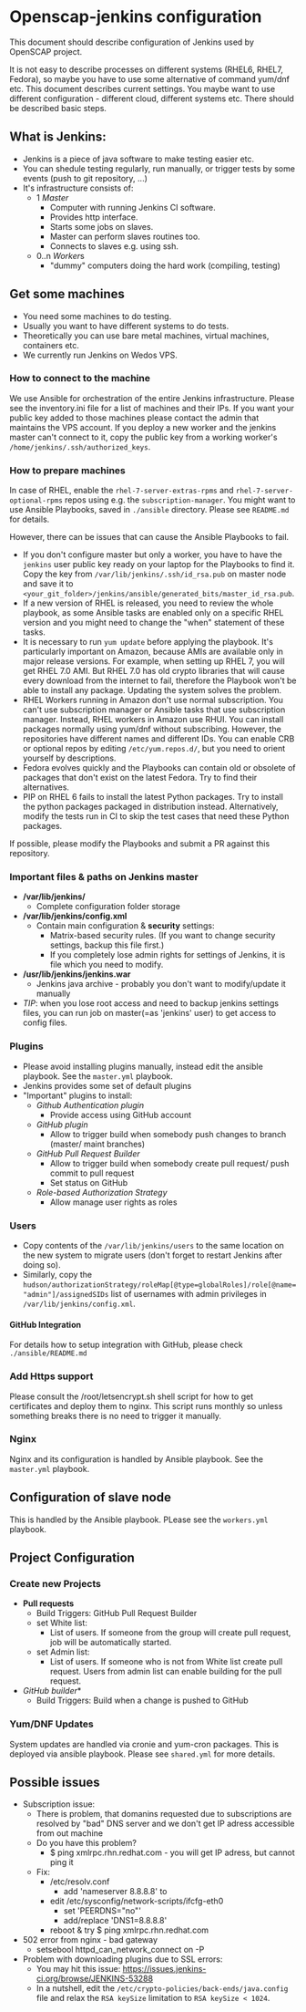 # Openscap-jenkins configuration
This document should describe configuration of Jenkins used by OpenSCAP project.

It is not easy to describe processes on different systems (RHEL6, RHEL7, Fedora), so maybe you have to use some alternative of command yum/dnf etc.
This document describes current settings. You maybe want to use different configuration - different cloud, different systems etc. There should be described basic steps.

## What is Jenkins:
+ Jenkins is a piece of java software to make testing easier etc.
+ You can shedule testing regularly, run manually, or trigger tests by some events (push to git repository, ...)
+ It's infrastructure consists of:
	+ 1 *Master*
		+ Computer with running Jenkins CI software.
		+ Provides http interface.
		+ Starts some jobs on slaves.
		+ Master can perform slaves routines too.
		+ Connects to slaves e.g. using ssh.
	+ 0..n *Worker*s
		+ "dummy" computers doing the hard work (compiling, testing)

## Get some machines
+ You need some machines to do testing.
+ Usually you want to have different systems to do tests.
+ Theoretically you can use bare metal machines, virtual machines, containers etc.
+ We currently run Jenkins on Wedos VPS.

### How to connect to the machine
We use Ansible for orchestration of the entire Jenkins infrastructure. Please see the
inventory.ini file for a list of machines and their IPs.
If you want your public key added to those machines please contact the admin
that maintains the VPS account.
If you deploy a new worker and the jenkins master can't connect to it, copy the public key from
a working worker's `/home/jenkins/.ssh/authorized_keys`.

### How to prepare machines
In case of RHEL, enable the `rhel-7-server-extras-rpms` and `rhel-7-server-optional-rpms` repos using e.g. the `subscription-manager`.
You might want to use Ansible Playbooks, saved in ```./ansible``` directory.
Please see ```README.md``` for details.

However, there can be issues that can cause the Ansible Playbooks to fail.

* If you don't configure master but only a worker, you have to have the `jenkins` user public key ready on your laptop for the Playbooks to find it.  Copy the key from `/var/lib/jenkins/.ssh/id_rsa.pub` on master node and save it to `<your_git_folder>/jenkins/ansible/generated_bits/master_id_rsa.pub`.
* If a new version of RHEL is released, you need to review the whole playbook, as some Ansible tasks are enabled only on a specific RHEL version and you might need to change the "when" statement of these tasks.
* It is necessary to run `yum update` before applying the playbook. It's particularly important on Amazon, because AMIs are available only in major release versions. For example, when setting up RHEL 7, you will get RHEL 7.0 AMI. But RHEL 7.0 has old crypto libraries that will cause every download from the internet to fail, therefore the Playbook won't be able to install any package. Updating the system solves the problem.
* RHEL Workers running in Amazon don't use normal subscription. You can't use subscription manager or Ansible tasks that use subscription manager. Instead, RHEL workers in Amazon use RHUI. You can install packages normally using yum/dnf without subscribing. However, the repositories have different names and different IDs. You can enable CRB or optional repos by editing `/etc/yum.repos.d/`, but you need to orient yourself by descriptions.
* Fedora evolves quickly and the Playbooks can contain old or obsolete of packages that don't exist on the latest Fedora. Try to find their alternatives.
* PIP on RHEL 6 fails to install the latest Python packages. Try to install the python packages packaged in distribution instead. Alternatively, modify the tests run in CI to skip the test cases that need these Python packages.

If possible, please modify the Playbooks and submit a PR against this repository.

### Important files & paths on Jenkins master
 - **/var/lib/jenkins/**
	- Complete configuration folder storage
 - **/var/lib/jenkins/config.xml**
	- Contain main configuration & **security** settings:
		- Matrix-based security rules. (If you want to change security settings, backup this file first.)
		- If you completely lose admin rights for settings of Jenkins, it is file which you need to modify.
 - **/usr/lib/jenkins/jenkins.war**
	- Jenkins java archive - probably you don't want to modify/update it manually
 - *TIP*: when you lose root access and need to backup jenkins settings files, you can run job on master(=as 'jenkins' user) to get access to config files.

### Plugins
 + Please avoid installing plugins manually, instead edit the ansible playbook. See the `master.yml` playbook.
 + Jenkins provides some set of default plugins
 + "Important" plugins to install:
	+ *Github Authentication plugin*
		+ Provide access using GitHub account
	+ *GitHub plugin*
		+ Allow to trigger build when somebody push changes to branch (master/ maint branches)
	+ *GitHub Pull Request Builder*
		+ Allow to trigger build when somebody create pull request/ push commit to pull request
		+ Set status on GitHub
	+ *Role-based Authorization Strategy*
		+ Allow manage user rights as roles

### Users
 + Copy contents of the `/var/lib/jenkins/users` to the same location on the new system to migrate users (don't forget to restart Jenkins after doing so).
 + Similarly, copy the `hudson/authorizationStrategy/roleMap[@type=globalRoles]/role[@name="admin"]/assignedSIDs` list of usernames with admin privileges in `/var/lib/jenkins/config.xml`.

#### GitHub Integration
For details how to setup integration with GitHub, please check `./ansible/README.md`

### Add Https support
Please consult the /root/letsencrypt.sh shell script for how to get certificates and deploy them to nginx.
This script runs monthly so unless something breaks there is no need to trigger it manually.

### Nginx
Nginx and its configuration is handled by Ansible playbook. See the `master.yml` playbook.

## Configuration of slave node
This is handled by the Ansible playbook. PLease see the `workers.yml` playbook.

## Project Configuration
### Create new Projects
+ **Pull requests**
	+ Build Triggers: GitHub Pull Request Builder
	+ set White list:
		+ List of users. If someone from the group will create pull request, job will be automatically started.
	+ set Admin list:
		+ List of users. If someone who is not from White list create pull request. Users from admin list can enable building for the pull request.
+ **GitHub* builder**
	+ Build Triggers: Build when a change is pushed to GitHub

### Yum/DNF Updates
System updates are handled via cronie and yum-cron packages. This is deployed via ansible playbook. Please see `shared.yml` for more details.

## Possible issues
+ Subscription issue:
    - There is problem, that domanins requested due to subscriptions are resolved by "bad" DNS server and we don't get IP adress accessible from out machine
    - Do you have this problem?
        + $ ping xmlrpc.rhn.redhat.com - you will get IP adress, but cannot ping it
    - Fix:
        + /etc/resolv.conf
            - add 'nameserver 8.8.8.8' to
        + edit /etc/sysconfig/network-scripts/ifcfg-eth0
            - set 'PEERDNS="no"'
            - add/replace 'DNS1=8.8.8.8'
        + reboot & try $ ping xmlrpc.rhn.redhat.com
+ 502 error from nginx - bad gateway
    - setsebool httpd_can_network_connect on -P
+ Problem with downloading plugins due to SSL errors:
    - You may hit this issue: https://issues.jenkins-ci.org/browse/JENKINS-53288
    - In a nutshell, edit the `/etc/crypto-policies/back-ends/java.config` file and relax the `RSA keySize` limitation to `RSA keySize < 1024`.
